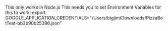 This only works in Node.js
This needs you to set Environment Variables for this to work:
export GOOGLE_APPLICATION_CREDENTIALS="/Users/bigjim/Downloads/PizzaBotTest-bb3b90b25386.json"
